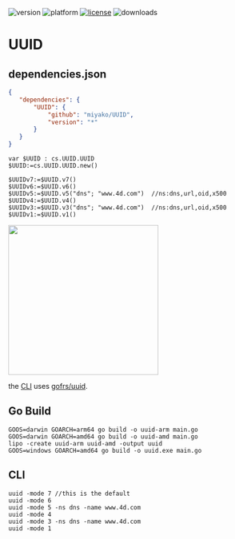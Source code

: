![version](https://img.shields.io/badge/version-20%2B-E23089)
![platform](https://img.shields.io/static/v1?label=platform&message=mac-intel%20|%20mac-arm%20|%20win-64&color=blue)
[![license](https://img.shields.io/github/license/miyako/UUID)](LICENSE)
![downloads](https://img.shields.io/github/downloads/miyako/UUID/total)

# UUID

## dependencies.json

 ```json
{
	"dependencies": {
		"UUID": {
			"github": "miyako/UUID",
			"version": "*"
		}
	}
}
```

```4d
var $UUID : cs.UUID.UUID
$UUID:=cs.UUID.UUID.new()

$UUIDv7:=$UUID.v7()
$UUIDv6:=$UUID.v6()
$UUIDv5:=$UUID.v5("dns"; "www.4d.com")  //ns:dns,url,oid,x500
$UUIDv4:=$UUID.v4()
$UUIDv3:=$UUID.v3("dns"; "www.4d.com")  //ns:dns,url,oid,x500
$UUIDv1:=$UUID.v1()
```

<img src="https://github.com/user-attachments/assets/fadc2741-db78-4d9e-bbed-b031b0ccfcc4" height="300" width=auto />

the [CLI](https://github.com/miyako/go-uuid/blob/master/main.go) uses [gofrs/uuid](https://github.com/miyako/go-uuid).

## Go Build

```
GOOS=darwin GOARCH=arm64 go build -o uuid-arm main.go
GOOS=darwin GOARCH=amd64 go build -o uuid-amd main.go
lipo -create uuid-arm uuid-amd -output uuid
GOOS=windows GOARCH=amd64 go build -o uuid.exe main.go
```

## CLI

```
uuid -mode 7 //this is the default
uuid -mode 6
uuid -mode 5 -ns dns -name www.4d.com
uuid -mode 4
uuid -mode 3 -ns dns -name www.4d.com
uuid -mode 1
```
